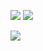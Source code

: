 ![](http://github-profile-summary-cards.vercel.app/api/cards/stats?username=cxOrz&theme=dracula)
![](http://github-profile-summary-cards.vercel.app/api/cards/productive-time?username=cxOrz&theme=dracula&utcOffset=8)

![](http://github-profile-summary-cards.vercel.app/api/cards/profile-details?username=cxOrz&theme=dracula)
